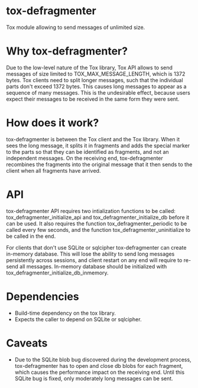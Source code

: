 # tox-defragmenter
Tox module allowing to send messages of unlimited size.

# Why tox-defragmenter?
Due to the low-level nature of the Tox library, Tox API allows to send messages of size limited to TOX_MAX_MESSAGE_LENGTH, which is 1372 bytes. Tox clients need to split longer messages, such that the individual parts don't exceed 1372 bytes. This causes long messages to appear as a sequence of many messages. This is the undesirable effect, because users expect their messages to be received in the same form they were sent.

# How does it work?
tox-defragmenter is between the Tox client and the Tox library. When it sees the long message, it splits it in fragments and adds the special marker to the parts so that they can be identified as fragments, and not an independent messages. On the receiving end, tox-defragmenter recombines the fragments into the original message that it then sends to the client when all fragments have arrived.

# API
tox-defragmenter API requires two intialization functions to be called: tox_defragmenter_initialize_api and tox_defragmenter_initialize_db before it can be used. It also requires the function tox_defragmenter_periodic to be called every few seconds, and the function tox_defragmenter_uninitialize to be called in the end.

For clients that don't use SQLite or sqlcipher tox-defragmenter can create in-memory database. This will lose the ability to send long messages persistently across sessions, and client restart on any end will require to re-send all messages. In-memory database should be initialized with tox_defragmenter_initialize_db_inmemory.

# Dependencies
* Build-time dependency on the tox library.
* Expects the caller to depend on SQLite or sqlcipher.

# Caveats
* Due to the SQLite blob bug discovered during the development process, tox-defragmenter has to open and close db blobs for each fragment, which causes the performance impact on the receiving end. Until this SQLite bug is fixed, only moderately long messages can be sent.
